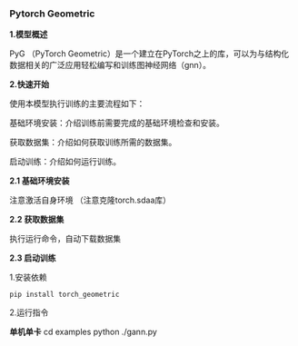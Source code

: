 ### Pytorch Geometric 

**1.模型概述** 

PyG （PyTorch Geometric）是一个建立在PyTorch之上的库，可以为与结构化数据相关的广泛应用轻松编写和训练图神经网络（gnn）。

**2.快速开始**

使用本模型执行训练的主要流程如下：

基础环境安装：介绍训练前需要完成的基础环境检查和安装。

获取数据集：介绍如何获取训练所需的数据集。

启动训练：介绍如何运行训练。

**2.1 基础环境安装**

注意激活自身环境
（注意克隆torch.sdaa库）

**2.2 获取数据集**

执行运行命令，自动下载数据集


**2.3 启动训练**

1.安装依赖

    pip install torch_geometric

2.运行指令

**单机单卡**
  cd examples
  python ./gann.py